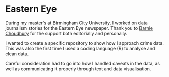 # Eastern Eye

During my master's at Birmingham City University, I worked on data journalism stories for the Eastern Eye newspaper. Thank you to [Barnie Choudhury](https://twitter.com/BarnieChoudhury) for the support both editorially and personally.

I wanted to create a specific repository to show how I approach crime data. This was also the first time I used a coding language (R) to analyse and clean data.

Careful consideration had to go into how I handled caveats in the data, as well as communicating it properly through text and data visualisation.


